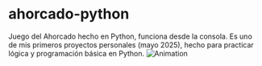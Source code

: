 # ahorcado-python
Juego del Ahorcado hecho en Python, funciona desde la consola. Es uno de mis primeros proyectos personales (mayo 2025), hecho para practicar lógica y programación básica en Python.
![Animation](https://github.com/user-attachments/assets/8c63dd4a-0627-4bd9-93ba-f1537d74062c)
